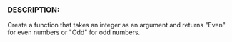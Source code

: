 ### DESCRIPTION:

Create a function that takes an integer as an argument and returns "Even" for even numbers or "Odd" for odd numbers.